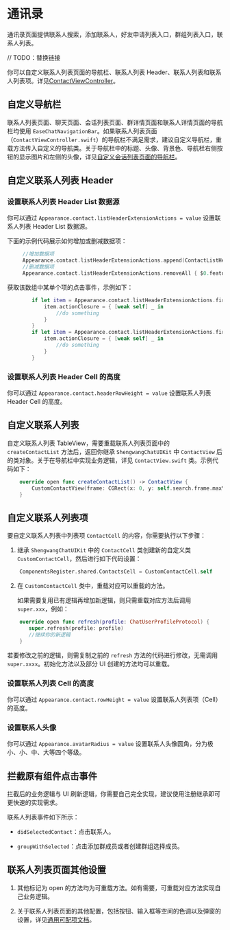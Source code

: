 # 通讯录

通讯录页面提供联系人搜索，添加联系人，好友申请列表入口，群组列表入口，联系人列表。

// TODO：替换链接

你可以自定义联系人列表页面的导航栏、联系人列表 Header、联系人列表和联系人列表项。详见[ContactViewController](https://github.com/AgoraIO-Usecase/ShengwangChat-ios/tree/main/Documentation/ShengwangChatUIKit.doccarchive/documentation/easechatuikit/contactviewcontroller)。

<ImageGallery>
  <ImageItem src="/images/uikit/chatuikit/ios/custom_contact_list.png" title="通讯录" />
</ImageGallery>

## 自定义导航栏

联系人列表页面、聊天页面、会话列表页面、群详情页面和联系人详情页面的导航栏均使用 `EaseChatNavigationBar`。如果联系人列表页面（`ContactViewController.swift`）的导航栏不满足需求，建议自定义导航栏，重载方法传入自定义的导航类。关于导航栏中的标题、头像、背景色、导航栏右侧按钮的显示图片和左侧的头像，详见[自定义会话列表页面的导航栏](chatuikit_custom_conversation_list.html#自定义导航栏)。

## 自定义联系人列表 Header 

### 设置联系人列表 Header List 数据源

你可以通过 `Appearance.contact.listHeaderExtensionActions = value` 设置联系人列表 Header List 数据源。
   
下面的示例代码展示如何增加或删减数据项：

```swift
     //增加数据项
     Appearance.contact.listHeaderExtensionActions.append(ContactListHeaderItem(featureIdentify: "New", featureName: "NewFeature", featureIcon: UIImage(named: "NewFeature")))
     //删减数据项
     Appearance.contact.listHeaderExtensionActions.removeAll { $0.featureIdentify == "you want remove" }
```

获取该数组中某单个项的点击事件，示例如下：

```swift
        if let item = Appearance.contact.listHeaderExtensionActions.first(where: { $0.featureIdentify == "NewFriendRequest" }) {
            item.actionClosure = { [weak self] _ in
                //do something
            }
        }
        if let item = Appearance.contact.listHeaderExtensionActions.first(where: { $0.featureIdentify == "GroupChats" }) {
            item.actionClosure = { [weak self] _ in
                //do something
            }
        }
```

<ImageGallery>
  <ImageItem src="/images/uikit/chatuikit/ios/configurationitem/contact/contact_list_header.png" title="自定义联系人列表 Header" />
</ImageGallery>

### 设置联系人列表 Header Cell 的高度

你可以通过 `Appearance.contact.headerRowHeight = value` 设置联系人列表 Header Cell 的高度。

<ImageGallery>
  <ImageItem src="/images/uikit/chatuikit/ios/configurationitem/contact/contact_header_row_height.png" title="设置联系人列表 Header Cell 的高度" />
</ImageGallery>

## 自定义联系人列表

自定义联系人列表 TableView，需要重载联系人列表页面中的 `createContactList` 方法后，返回你继承 `ShengwangChatUIKit` 中 `ContactView` 后的类对象。关于在导航栏中实现业务逻辑，详见 `ContactView.swift` 类。示例代码如下：

```swift
    override open func createContactList() -> ContactView {
        CustomContactView(frame: CGRect(x: 0, y: self.search.frame.maxY+5, width: self.view.frame.width, height: self.view.frame.height-NavigationHeight-BottomBarHeight-(self.tabBarController?.tabBar.frame.height ?? 49)), style: .plain)
    }
```

## 自定义联系人列表项

要自定义联系人列表中列表项 `ContactCell` 的内容，你需要执行以下步骤：

1. 继承 `ShengwangChatUIKit` 中的 `ContactCell` 类创建新的自定义类 `CustomContactCell`，然后进行如下代码设置：

```swift
    ComponentsRegister.shared.ContactsCell = CustomContactCell.self
```

2. 在 `CustomContactCell` 类中，重载对应可以重载的方法。
   
   如果需要复用已有逻辑再增加新逻辑，则只需重载对应方法后调用 `super.xxx`，例如：

```swift
    override open func refresh(profile: ChatUserProfileProtocol) {
       super.refresh(profile: profile)
       //继续你的新逻辑
    }
```

若要修改之前的逻辑，则需复制之前的 `refresh` 方法的代码进行修改，无需调用 `super.xxxx`。初始化方法以及部分 UI 创建的方法均可以重载。

### 设置联系人列表 Cell 的高度

你可以通过 `Appearance.contact.rowHeight = value` 设置联系人列表项（Cell）的高度。

<ImageGallery>
  <ImageItem src="/images/uikit/chatuikit/ios/configurationitem/contact/contact_cell_height.png" title="设置联系人列表 Cell 的高度" />
</ImageGallery>

### 设置联系人头像

你可以通过 `Appearance.avatarRadius = value` 设置联系人头像圆角，分为极小、小、中、大等四个等级。

## 拦截原有组件点击事件

拦截后的业务逻辑与 UI 刷新逻辑，你需要自己完全实现，建议使用注册继承即可更快速的实现需求。

联系人列表事件如下所示：

- `didSelectedContact`：点击联系人。

- `groupWithSelected`：点击添加群成员或者创建群组选择成员。

## 联系人列表页面其他设置

1. 其他标记为 open 的方法均为可重载方法。如有需要，可重载对应方法实现自己业务逻辑。

2. 关于联系人列表页面的其他配置，包括按钮、输入框等空间的色调以及弹窗的设置，详见[通用可配项文档](chatuikit_config_item.html)。


